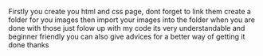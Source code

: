Firstly you create you html and css page, dont forget to link them create a folder for you images then import your images into the folder
when you are done with those just folow up with my code its very understandable and beginner friendly 
you can also give advices for a better way of getting it done 
thanks
